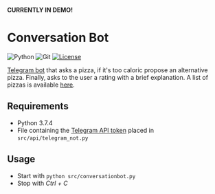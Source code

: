 **CURRENTLY IN DEMO!**

# Conversation Bot

<img alt="Python" src="https://img.shields.io/badge/python-%2314354C.svg?style=for-the-badge&logo=python&logoColor=white"/> <img alt="Git" src="https://img.shields.io/badge/git-%23F05033.svg?style=for-the-badge&logo=git&logoColor=white"/> [![License](https://img.shields.io/badge/LICENSE-GPLv3-green?style=for-the-badge)](./LICENSE.txt)

[Telegram bot](http://t.me/testing_recc_sys_bot) that asks a pizza, if it's too caloric propose an alternative pizza. Finally, asks to the user a rating with a brief explanation.
A list of pizzas is available [here](https://github.com/glatrofa/reccomendation_system/blob/dev/data/Pizzas%20dataset.csv).

## Requirements

- Python 3.7.4
- File containing the [Telegram API token](https://core.telegram.org/bots/api) placed in `src/api/telegram_not.py`

## Usage

- Start with `python src/conversationbot.py`
- Stop with *Ctrl + C*
